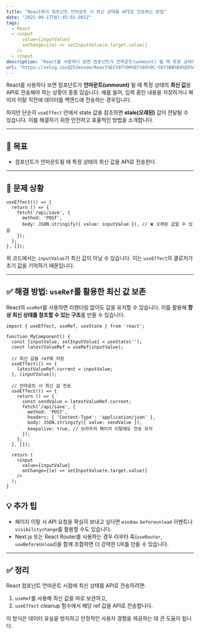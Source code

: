 ```yaml
---
title: "React에서 컴포넌트 언마운트 시 최신 상태를 API로 전송하는 방법"
date: "2025-09-17T07:45:55.001Z"
tags:
  - React
  - <input
      value={inputValue}
      onChange={(e) => setInputValue(e.target.value)}
    />
  - <input
description: "React를 사용하다 보면 컴포넌트가 언마운트(unmount) 될 때 특정 상태의 최신 값을 API로 전송해야 하는 상황이 종종 있습니다. 예를 들어, 입력 중인 내용을 저장하거나 페이지 이탈 직전에 데이터를 백엔드에 전송하는 경우입니다.하지만 단순히 useEffect"
url: "https://velog.io/@253eosam/React%EC%97%90%EC%84%9C-%EC%BB%B4%ED%8F%AC%EB%84%8C%ED%8A%B8-%EC%96%B8%EB%A7%88%EC%9A%B4%ED%8A%B8-%EC%8B%9C-%EC%B5%9C%EC%8B%A0-%EC%83%81%ED%83%9C%EB%A5%BC-API%EB%A1%9C-%EC%A0%84%EC%86%A1%ED%95%98%EB%8A%94-%EB%B0%A9%EB%B2%95"
---
```


React를 사용하다 보면 컴포넌트가 **언마운트(unmount)** 될 때 특정 상태의 **최신 값**을 API로 전송해야 하는 상황이 종종 있습니다. 예를 들어, 입력 중인 내용을 저장하거나 페이지 이탈 직전에 데이터를 백엔드에 전송하는 경우입니다.

하지만 단순히 `useEffect` 안에서 state 값을 참조하면 **stale(오래된)** 값이 전달될 수 있습니다. 이를 해결하기 위한 안전하고 효율적인 방법을 소개합니다.

* * *

## 🎯 목표

*   컴포넌트가 언마운트될 때 특정 상태의 최신 값을 API로 전송한다.

* * *

## 🔧 문제 상황

```tsx
useEffect(() => {
  return () => {
    fetch('/api/save', {
      method: 'POST',
      body: JSON.stringify({ value: inputValue }), // ❌ 오래된 값일 수 있음
    });
  };
}, []);
```

위 코드에서는 `inputValue`가 최신 값이 아닐 수 있습니다. 이는 `useEffect`의 클로저가 초기 값을 기억하기 때문입니다.

* * *

## ✅ 해결 방법: `useRef`를 활용한 최신 값 보존

React의 `useRef`를 사용하면 리렌더링 없이도 값을 유지할 수 있습니다. 이를 활용해 **항상 최신 상태를 참조할 수 있는 구조**를 만들 수 있습니다.

```tsx
import { useEffect, useRef, useState } from 'react';

function MyComponent() {
  const [inputValue, setInputValue] = useState('');
  const latestValueRef = useRef(inputValue);

  // 최신 값을 ref에 저장
  useEffect(() => {
    latestValueRef.current = inputValue;
  }, [inputValue]);

  // 언마운트 시 최신 값 전송
  useEffect(() => {
    return () => {
      const sendValue = latestValueRef.current;
      fetch('/api/save', {
        method: 'POST',
        headers: { 'Content-Type': 'application/json' },
        body: JSON.stringify({ value: sendValue }),
        keepalive: true, // 브라우저 페이지 이탈에도 전송 유지
      });
    };
  }, []);

  return (
    <input
      value={inputValue}
      onChange={(e) => setInputValue(e.target.value)}
    />
  );
}
```

## 💡 추가 팁

*   페이지 이탈 시 API 요청을 확실히 보내고 싶다면 `window.beforeunload` 이벤트나 `visibilitychange`를 활용할 수도 있습니다.
*   Next.js 또는 React Router를 사용하는 경우 라우터 훅(`useRouter`, `useBeforeUnload`)을 함께 조합하면 더 강력한 UX를 만들 수 있습니다.

* * *

## ✅ 정리

React 컴포넌트 언마운트 시점에 최신 상태를 API로 전송하려면:

1.  `useRef`를 사용해 최신 값을 따로 보관하고,
2.  `useEffect` cleanup 함수에서 해당 ref 값을 API로 전송합니다.

이 방식은 데이터 유실을 방지하고 안정적인 사용자 경험을 제공하는 데 큰 도움이 됩니다.